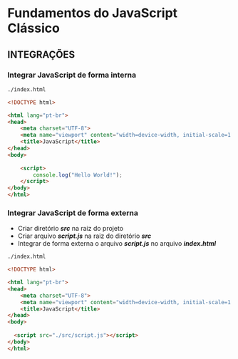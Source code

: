 # Fundamentos do JavaScript Clássico 

## INTEGRAÇÕES 

### Integrar JavaScript de forma interna 

~~~ html
./index.html

<!DOCTYPE html>

<html lang="pt-br">
<head>
    <meta charset="UTF-8">
    <meta name="viewport" content="width=device-width, initial-scale=1.0">
    <title>JavaScript</title>
</head>
<body>
    
    <script>
        console.log("Hello World!");
    </script>
</body>
</html>
~~~
    


### Integrar JavaScript de forma externa

- Criar diretório ***src*** na raiz do projeto 
- Criar arquivo ***script.js*** na raiz do diretório ***src***
- Integrar de forma externa o arquivo ***script.js*** no arquivo ***index.html***

~~~ html
./index.html

<!DOCTYPE html>

<html lang="pt-br">
<head>
    <meta charset="UTF-8">
    <meta name="viewport" content="width=device-width, initial-scale=1.0">
    <title>JavaScript</title>
</head>
<body>
    
  <script src="./src/script.js"></script>
</body>
</html>
~~~
    
    


